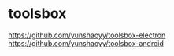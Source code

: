 # toolsbox
https://github.com/yunshaoyy/toolsbox-electron
https://github.com/yunshaoyy/toolsbox-android
